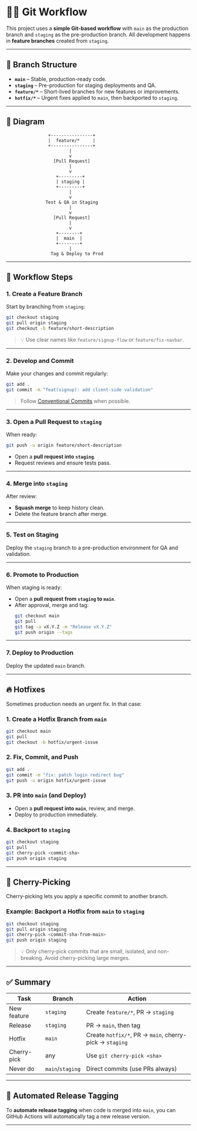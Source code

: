 # 🧑‍💻 Git Workflow

This project uses a **simple Git-based workflow** with `main` as the production branch and `staging` as the pre-production branch. All development happens in **feature branches** created from `staging`.

---

## 🔀 Branch Structure

- **`main`** – Stable, production-ready code.
- **`staging`** – Pre-production for staging deployments and QA.
- **`feature/*`** – Short-lived branches for new features or improvements.
- **`hotfix/*`** – Urgent fixes applied to `main`, then backported to `staging`.

---

## 🧭 Diagram

```
                +----------------+
                |  feature/*     |
                +----------------+
                        |
                        v
                  [Pull Request]
                        |
                        v
                   +---------+
                   | staging |
                   +---------+
                        |
                        v
               Test & QA in Staging
                        |
                        v
                  [Pull Request]
                        |
                        v
                   +--------+
                   |  main  |
                   +--------+
                        |
                 Tag & Deploy to Prod
```

---

## 🚀 Workflow Steps

### 1. Create a Feature Branch

Start by branching from `staging`:
```bash
git checkout staging
git pull origin staging
git checkout -b feature/short-description
```

> 💡 Use clear names like `feature/signup-flow` or `feature/fix-navbar`.

---

### 2. Develop and Commit

Make your changes and commit regularly:
```bash
git add .
git commit -m "feat(signup): add client-side validation"
```

> Follow [Conventional Commits](https://www.conventionalcommits.org/) when possible.

---

### 3. Open a Pull Request to `staging`

When ready:
```bash
git push -u origin feature/short-description
```

- Open a **pull request into `staging`**.
- Request reviews and ensure tests pass.

---

### 4. Merge into `staging`

After review:
- **Squash merge** to keep history clean.
- Delete the feature branch after merge.

---

### 5. Test on Staging

Deploy the `staging` branch to a pre-production environment for QA and validation.

---

### 6. Promote to Production

When staging is ready:
- Open a **pull request from `staging` to `main`**.
- After approval, merge and tag:
  ```bash
  git checkout main
  git pull
  git tag -a vX.Y.Z -m "Release vX.Y.Z"
  git push origin --tags
  ```

---

### 7. Deploy to Production

Deploy the updated `main` branch.

---

## 🔥 Hotfixes

Sometimes production needs an urgent fix. In that case:

### 1. Create a Hotfix Branch from `main`

```bash
git checkout main
git pull
git checkout -b hotfix/urgent-issue
```

### 2. Fix, Commit, and Push

```bash
git add .
git commit -m "fix: patch login redirect bug"
git push -u origin hotfix/urgent-issue
```

### 3. PR into `main` (and Deploy)

- Open a **pull request into `main`**, review, and merge.
- Deploy to production immediately.

### 4. Backport to `staging`

```bash
git checkout staging
git pull
git cherry-pick <commit-sha>
git push origin staging
```

---

## 🍒 Cherry-Picking

Cherry-picking lets you apply a specific commit to another branch.

### Example: Backport a Hotfix from `main` to `staging`

```bash
git checkout staging
git pull origin staging
git cherry-pick <commit-sha-from-main>
git push origin staging
```

> 💡 Only cherry-pick commits that are small, isolated, and non-breaking. Avoid cherry-picking large merges.

---

## ✅ Summary

| Task                         | Branch        | Action                                         |
|-----------------------------|---------------|------------------------------------------------|
| New feature                 | `staging`     | Create `feature/*`, PR → `staging`             |
| Release                     | `staging`     | PR → `main`, then tag                          |
| Hotfix                      | `main`        | Create `hotfix/*`, PR → `main`, cherry-pick → `staging` |
| Cherry-pick                 | any           | Use `git cherry-pick <sha>`                    |
| Never do                    | `main`/`staging` | Direct commits (use PRs always)             |

---

## 🔁 Automated Release Tagging

To **automate release tagging** when code is merged into `main`, you can GitHub Actions will automatically tag a new release version.


---
